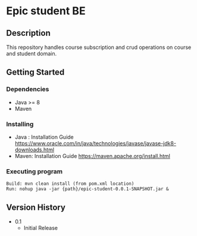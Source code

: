 # Epic student BE


## Description

This repository handles course subscription and crud operations on course and student domain.

## Getting Started

### Dependencies

* Java >= 8
* Maven

### Installing

* Java :  Installation Guide https://www.oracle.com/in/java/technologies/javase/javase-jdk8-downloads.html
* Maven: Installation Guide https://maven.apache.org/install.html

### Executing program

```
Build: mvn clean install (from pom.xml location)
Run: nohup java -jar {path}/epic-student-0.0.1-SNAPSHOT.jar & 
```


## Version History

* 0.1
    * Initial Release

